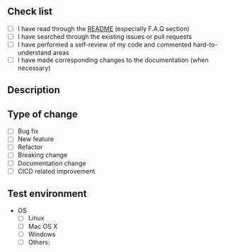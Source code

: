<!-- Check all that apply [x] -->

## Check list

- [ ] I have read through the [README](https://github.com/wfxr/grm/blob/master/README.md) (especially F.A.Q section)
- [ ] I have searched through the existing issues or pull requests
- [ ] I have performed a self-review of my code and commented hard-to-understand areas
- [ ] I have made corresponding changes to the documentation (when necessary)

## Description

<!-- Please include a summary of the change(and the related issue if any). Please also include relevant motivation and context when necessary. -->

## Type of change

- [ ] Bug fix
- [ ] New feature
- [ ] Refactor
- [ ] Breaking change
- [ ] Documentation change
- [ ] CICD related improvement

## Test environment

- OS
    - [ ] Linux
    - [ ] Mac OS X
    - [ ] Windows
    - [ ] Others:
